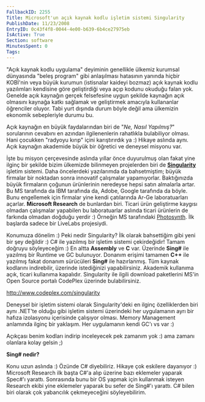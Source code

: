```yaml
---
FallbackID: 2255
Title: Microsoft'un açık kaynak kodlu işletim sistemi Singularity
PublishDate: 11/23/2008
EntryID: 0c43f4f8-0044-4e00-b639-6b4ce27975eb
IsActive: True
Section: software
MinutesSpent: 0
Tags: 
---
```

"Açık kaynak kodlu uygulama" deyiminin genellikle ülkemiz kurumsal
dünyasında "beleş program" gibi anlaşılması hatasının yanında hiçbir
KOBİ'nin veya büyük kurumun (istisnalar kaideyi bozmaz) açık kaynak
kodlu yazılımları kendisine göre geliştirdiği veya açıp kodunu okuduğu
falan yok. Genelde açık kaynağın gerçek felsefesine uygun şekilde
kaynağın açık olmasını kaynağa katkı sağlamak ve geliştirmek amacıyla
kullananlar öğrenciler oluyor. Tabi yurt dışında durum böyle değil ama
ülkemizin ekonomik sebepleriyle durumu bu.

Açık kaynağın en büyük faydalarından biri de "*Ne, Nasıl Yapılmış?*"
sorularının cevabını en azından ilgilenenlerin rahatlıkla bulabiliyor
olması. Hani çocukken "radyoyu kırıp" içini karıştırırdık ya :) Hikaye
aslında aynı. Açık kaynağın akademide büyük bir öğretici ve deneysel
misyonu var.

İşte bu misyon çerçevesinde aslında yıllar önce duyurulmuş olan fakat
yine ilginç bir şekilde bizim ülkemizde bilinmeyen projelerden biri de
**[Singularity](http://research.microsoft.com/os/singularity/)** işletim
sistemi. Daha öncelerdeki yazılarımda da bahsetmiştim; büyük firmalar
bir noktadan sonra innovatif çalışmalar yapamıyorlar. Baktığınızda büyük
firmaların çoğunun ürünlerinin neredeyse hepsi satın almalarla artar. Bu
MS tarafında da IBM tarafında da, Adobe, Google tarafında da böyle. Bunu
engellemek için firmalar yine kendi çatılarında Ar-Ge laboratuarları
açarlar. **Microsoft Research** de bunlardan biri. Ticari ürün
geliştirme kaygısı olmadan çalışmalar yapabilen bu laboratuarlar aslında
ticari ürünlerin de farkında olmadan doğduğu yerdir :) Örneğin MS
tarafındaki [Photosynth](http://photosynth.net/). İlk başlarda sadece
bir LiveLabs projesiydi.

Konumuza dönelim :) Peki nedir Singularity? İlk olarak bahsettiğim gibi
yeni bir şey değildir :) C\# ile yazılmış bir işletim sistemi
çekirdeğidir! Tamam doğruyu söyleyeceğim :) En altta **Assembly** ve
**C** var. Üzerinde **Sing\#** ile yazılmış bir Runtime ve GC bulunuyor.
Donanım erişimi tamamen **C++** ile yazılmış fakat donanım sürücüleri
**Sing\#** ile hazırlanmış. Tüm kaynak kodlarını indirebilir, üzerinde
istediğinizi yapabilirsiniz. Akademik kullanıma açık, ticari kullanıma
kapalıdır. Singularity ile ilgili download paketlerini MS'in Open Source
portalı CodePlex üzerinde bulabilirsiniz.

<http://www.codeplex.com/singularity>

Deneysel bir işletim sistemi olarak Singularity'deki en ilginç
özelliklerden biri aynı .NET'te olduğu gibi işletim sistemi üzerindeki
her uygulamanın ayrı bir hafıza izolasyonu içerisinde çalışıyor olması.
Memory Management anlamında ilginç bir yaklaşım. Her uygulamanın kendi
GC'ı vs var :)

Açıkçası benim kodları indirip inceleyecek pek zamanım yok :) ama zamanı
olanlara kolay gelsin ;)

**Sing\# nedir?**

Konu uzun aslında :) Özünde C\# diyebiliriz. Hikaye çok eskilere
dayanıyor :) Microsoft Research ilk başta C\#'a alıp üzerine bazı
eklemeler yaparak Spec\#'ı yarattı. Sonrasında bunu bir OS yapmak için
kullanmak isteyen Research ekibi yine eklemeler yaparak bu sefer de
Sing\#'ı yarattı. C\# bilen biri olarak çok yabancılık çekmeyeceğini
söyleyebilirim.



